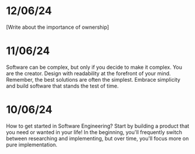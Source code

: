 # 12/06/24
[Write about the importance of ownership]

# 11/06/24
Software can be complex, but only if you decide to make it complex. 
You are the creator. 
Design with readability at the forefront of your mind. 
Remember, the best solutions are often the simplest. Embrace simplicity and build software that stands the test of time.
# 10/06/24
How to get started in Software Engineering? 
Start by building a product that you need or wanted in your life!
In the beginning, you'll frequently switch between researching and implementing, but over time, you'll focus more on pure implementation.